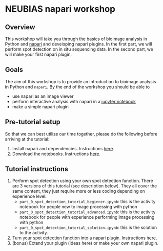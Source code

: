 # NEUBIAS napari workshop

## Overview
This workshop will take you through the basics of bioimage analysis in Python and [napari](https://www.napari.org) and developing napari plugins. In the first part, we will perform spot detection on in situ sequencing data. In the second part, we will make your first napari plugin.


## Goals
The aim of this workshop is to provide an introduction to bioimage analysis in Python and `napari`. By the end of the workshop you should be able to
- use napari as an image viewer
- perform interactive analysis with napari in a [jupyter notebook](https://jupyter.org/)
- make a simple napari plugin


## Pre-tutorial setup

So that we can best utilize our time together, please do the following before arriving at the tutorial:

1. Install napari and dependencies. Instructions [here](./neubias_plugin_installation.md).
2. Download the notebooks. Instructions [here](./neubias_plugin_notebook_setup.md).

## Tutorial instructions

1. Perform spot detection using your own spot detection function. There are 3 versions of this tutorial (see description below). They all cover the same content, they just require more or less coding depending on experience level.
    - `part_0_spot_detection_tutorial_beginner.ipynb`: this is the activity notebook for people new to image processing with python
    - `part_0_spot_detection_tutorial_advanced.ipynb`: this is the activity notebook for people with experience performing image processing with python
    - `part_0_spot_detection_tutorial_solution.ipynb`: this is the solution to the activity.
5. Turn your spot detection function into a napari plugin. Instructions [here](./make_a_simple_plugin.md).
6. (bonus) Extend your plugin (ideas here) or make your own napari plugin.